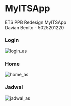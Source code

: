 # MyITSApp
ETS PPB Redesign MyITSApp <br>
Davian Benito - 5025201220 <br>

### Login
![login_as](https://github.com/davianoh/MyITSApp/assets/71868354/61f32575-29b4-4706-b399-6a6b5682003e)

### Home
![home_as](https://github.com/davianoh/MyITSApp/assets/71868354/b0bdba2d-cc73-4bc6-b898-c4a1ca66c6f7)

### Jadwal
![jadwal_as](https://github.com/davianoh/MyITSApp/assets/71868354/02d9fe5f-61e5-456d-ab86-2e02348dea48)
